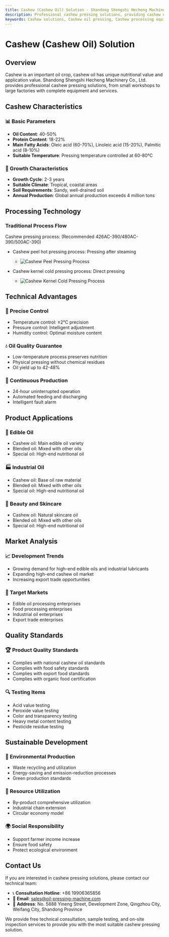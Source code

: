 ```yaml
---
title: Cashew (Cashew Oil) Solution - Shandong Shengshi Hecheng Machinery Co., Ltd.
description: Professional cashew pressing solutions, providing cashew oil processing equipment and technical services, oil content 40-50%, rich in oleic acid, using cold pressing process to preserve nutrition, meeting high-end edible oil and industrial lubricant needs.
keywords: Cashew solutions, Cashew oil pressing, Cashew processing equipment, Cashew oil production line, Cashew cold pressing process, Cashew oil press, Cashew oil extraction, Cashew oilseed processing, Cashew oil pressing equipment, Cashew oil production equipment
---
```


# Cashew (Cashew Oil) Solution

## Overview

Cashew is an important oil crop, cashew oil has unique nutritional value and application value. Shandong Shengshi Hecheng Machinery Co., Ltd. provides professional cashew pressing solutions, from small workshops to large factories with complete equipment and services.

## Cashew Characteristics

### 📊 Basic Parameters
- **Oil Content**: 40-50%
- **Protein Content**: 18-22%
- **Main Fatty Acids**: Oleic acid (60-70%), Linoleic acid (15-20%), Palmitic acid (8-10%)
- **Suitable Temperature**: Pressing temperature controlled at 60-80℃

### 🌱 Growth Characteristics
- **Growth Cycle**: 2-3 years
- **Suitable Climate**: Tropical, coastal areas
- **Soil Requirements**: Sandy, well-drained soil
- **Annual Production**: Global annual production exceeds 4 million tons

## Processing Technology

### Traditional Process Flow

Cashew pressing process: (Recommended 426AC-390/480AC-390/500AC-390)
+ Cashew peel hot pressing process: Pressing after steaming
    + ![Cashew Peel Pressing Process](/images/腰果皮热榨工艺Hot%20pressing%20process%20of%20cashew%20peel.png)

+ Cashew kernel cold pressing process: Direct pressing
    + ![Cashew Kernel Cold Pressing Process](/images/腰果仁冷榨工艺_Cold%20pressing%20process%20of%20cashew%20kernels_.png)

## Technical Advantages

### 🎯 Precise Control
- Temperature control: ±2℃ precision
- Pressure control: Intelligent adjustment
- Humidity control: Optimal moisture content

### 💧 Oil Quality Guarantee
- Low-temperature process preserves nutrition
- Physical pressing without chemical residues
- Oil yield up to 42-48%

### 🔄 Continuous Production
- 24-hour uninterrupted operation
- Automated feeding and discharging
- Intelligent fault alarm

## Product Applications

### 🍳 Edible Oil
- Cashew oil: Main edible oil variety
- Blended oil: Mixed with other oils
- Special oil: High-end nutritional oil

### 🏭 Industrial Oil
- Cashew oil: Base oil raw material
- Blended oil: Mixed with other oils
- Special oil: High-end nutritional oil

### 💄 Beauty and Skincare
- Cashew oil: Natural skincare oil
- Blended oil: Mixed with other oils
- Special oil: High-end nutritional oil

## Market Analysis

### 📈 Development Trends
- Growing demand for high-end edible oils and industrial lubricants
- Expanding high-end cashew oil market
- Increasing export trade opportunities

### 🎯 Target Markets
- Edible oil processing enterprises
- Food processing enterprises
- Industrial oil enterprises
- Export trade enterprises

## Quality Standards

### 🏆 Product Quality Standards
- Complies with national cashew oil standards
- Complies with food safety standards
- Complies with export food standards
- Complies with organic food certification

### 🔍 Testing Items
- Acid value testing
- Peroxide value testing
- Color and transparency testing
- Heavy metal content testing
- Pesticide residue testing

## Sustainable Development

### 🌱 Environmental Production
- Waste recycling and utilization
- Energy-saving and emission-reduction processes
- Green production standards

### 🔄 Resource Utilization
- By-product comprehensive utilization
- Industrial chain extension
- Circular economy model

### 🌍 Social Responsibility
- Support farmer income increase
- Ensure food safety
- Protect ecological environment

## Contact Us

If you are interested in cashew pressing solutions, please contact our technical team:

- 📞 **Consultation Hotline**: +86 19906365856
- 📧 **Email**: sales@oil-pressing-machine.com
- 📍 **Address**: No. 5888 Yineng Street, Development Zone, Qingzhou City, Weifang City, Shandong Province

We provide free technical consultation, sample testing, and on-site inspection services to provide you with the most suitable cashew pressing solution.